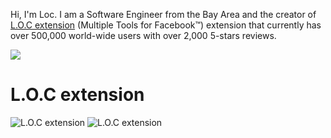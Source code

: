 Hi, I'm Loc. I am a Software Engineer from the Bay Area and the creator of [L.O.C extension](https://chrome.google.com/webstore/detail/multiple-tools-for-facebo/eojdckfcadamkapabechhbnkleligand) (Multiple Tools for Facebook™) extension that currently has over 500,000 world-wide users with over 2,000 5-stars reviews.

![](https://komarev.com/ghpvc/?username=locmai0808)

# L.O.C extension

<img src="https://img.shields.io/chrome-web-store/v/eojdckfcadamkapabechhbnkleligand.svg?label=Version&amp;colorB=fd5d93&amp;style=for-the-badge&amp;logo=google-chrome" alt="L.O.C extension"> <img src="https://img.shields.io/chrome-web-store/users/eojdckfcadamkapabechhbnkleligand.svg?label=Users&amp;colorB=e14eca&amp;style=for-the-badge&amp;logo=google-chrome" alt="L.O.C extension">
